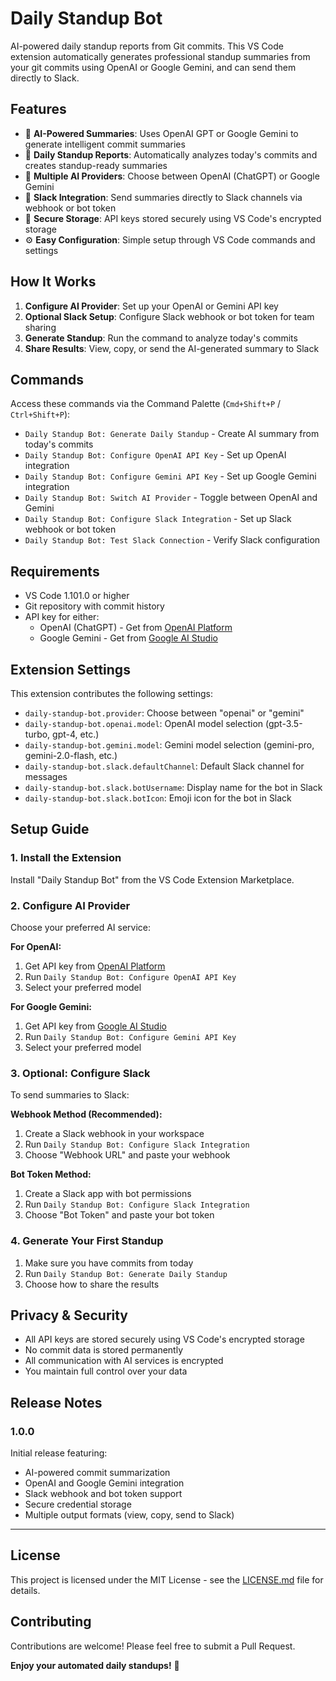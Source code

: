 # Daily Standup Bot

AI-powered daily standup reports from Git commits. This VS Code extension automatically generates professional standup summaries from your git commits using OpenAI or Google Gemini, and can send them directly to Slack.

## Features

- 🤖 **AI-Powered Summaries**: Uses OpenAI GPT or Google Gemini to generate intelligent commit summaries
- 📅 **Daily Standup Reports**: Automatically analyzes today's commits and creates standup-ready summaries
- 🔄 **Multiple AI Providers**: Choose between OpenAI (ChatGPT) or Google Gemini
- 📱 **Slack Integration**: Send summaries directly to Slack channels via webhook or bot token
- 🔐 **Secure Storage**: API keys stored securely using VS Code's encrypted storage
- ⚙️ **Easy Configuration**: Simple setup through VS Code commands and settings

## How It Works

1. **Configure AI Provider**: Set up your OpenAI or Gemini API key
2. **Optional Slack Setup**: Configure Slack webhook or bot token for team sharing
3. **Generate Standup**: Run the command to analyze today's commits
4. **Share Results**: View, copy, or send the AI-generated summary to Slack

## Commands

Access these commands via the Command Palette (`Cmd+Shift+P` / `Ctrl+Shift+P`):

- `Daily Standup Bot: Generate Daily Standup` - Create AI summary from today's commits
- `Daily Standup Bot: Configure OpenAI API Key` - Set up OpenAI integration
- `Daily Standup Bot: Configure Gemini API Key` - Set up Google Gemini integration
- `Daily Standup Bot: Switch AI Provider` - Toggle between OpenAI and Gemini
- `Daily Standup Bot: Configure Slack Integration` - Set up Slack webhook or bot token
- `Daily Standup Bot: Test Slack Connection` - Verify Slack configuration

## Requirements

- VS Code 1.101.0 or higher
- Git repository with commit history
- API key for either:
  - OpenAI (ChatGPT) - Get from [OpenAI Platform](https://platform.openai.com/api-keys)
  - Google Gemini - Get from [Google AI Studio](https://makersuite.google.com/app/apikey)

## Extension Settings

This extension contributes the following settings:

- `daily-standup-bot.provider`: Choose between "openai" or "gemini"
- `daily-standup-bot.openai.model`: OpenAI model selection (gpt-3.5-turbo, gpt-4, etc.)
- `daily-standup-bot.gemini.model`: Gemini model selection (gemini-pro, gemini-2.0-flash, etc.)
- `daily-standup-bot.slack.defaultChannel`: Default Slack channel for messages
- `daily-standup-bot.slack.botUsername`: Display name for the bot in Slack
- `daily-standup-bot.slack.botIcon`: Emoji icon for the bot in Slack

## Setup Guide

### 1. Install the Extension

Install "Daily Standup Bot" from the VS Code Extension Marketplace.

### 2. Configure AI Provider

Choose your preferred AI service:

**For OpenAI:**

1. Get API key from [OpenAI Platform](https://platform.openai.com/api-keys)
2. Run `Daily Standup Bot: Configure OpenAI API Key`
3. Select your preferred model

**For Google Gemini:**

1. Get API key from [Google AI Studio](https://makersuite.google.com/app/apikey)
2. Run `Daily Standup Bot: Configure Gemini API Key`
3. Select your preferred model

### 3. Optional: Configure Slack

To send summaries to Slack:

**Webhook Method (Recommended):**

1. Create a Slack webhook in your workspace
2. Run `Daily Standup Bot: Configure Slack Integration`
3. Choose "Webhook URL" and paste your webhook

**Bot Token Method:**

1. Create a Slack app with bot permissions
2. Run `Daily Standup Bot: Configure Slack Integration`
3. Choose "Bot Token" and paste your bot token

### 4. Generate Your First Standup

1. Make sure you have commits from today
2. Run `Daily Standup Bot: Generate Daily Standup`
3. Choose how to share the results

## Privacy & Security

- All API keys are stored securely using VS Code's encrypted storage
- No commit data is stored permanently
- All communication with AI services is encrypted
- You maintain full control over your data

## Release Notes

### 1.0.0

Initial release featuring:

- AI-powered commit summarization
- OpenAI and Google Gemini integration
- Slack webhook and bot token support
- Secure credential storage
- Multiple output formats (view, copy, send to Slack)

---

## License

This project is licensed under the MIT License - see the [LICENSE.md](LICENSE.md) file for details.

## Contributing

Contributions are welcome! Please feel free to submit a Pull Request.

**Enjoy your automated daily standups!** 🚀
